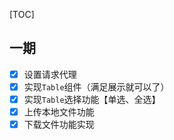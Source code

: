 [TOC]

## 一期
- [x] 设置请求代理
- [x] 实现`Table`组件（满足展示就可以了）  
- [x] 实现`Table`选择功能【单选、全选】
- [x] 上传本地文件功能
- [x] 下载文件功能实现
